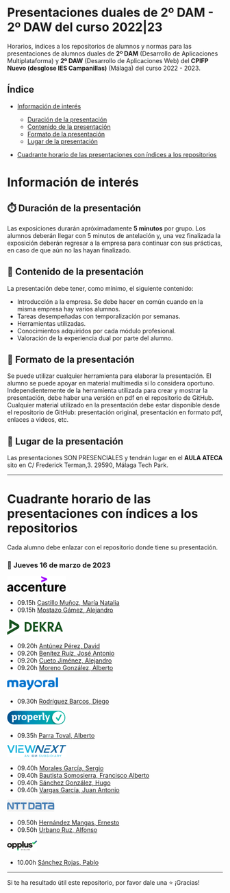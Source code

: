 # Presentaciones duales de 2º DAM - 2º DAW del curso 2022|23

Horarios, índices a los repositorios de alumnos y normas para las presentaciones de alumnos duales de **2º DAM** (Desarrollo de Aplicaciones Multiplataforma) y **2º DAW** (Desarrollo de Aplicaciones Web) del **CPIFP Nuevo (desglose IES Campanillas)** (Málaga) del curso 2022 - 2023.

## Índice
* [Información de interés](#información-de-interés)
  * [Duración de la presentación](#stopwatch-duración-de-la-presentación)
  * [Contenido de la presentación](#open_file_folder--contenido-de-la-presentación)
  * [Formato de la presentación](#bookmark_tabs-formato-de-la-presentación)
  * [Lugar de la presentación](#school-lugar-de-la-presentación)
  
* [Cuadrante horario de las presentaciones con índices a los repositorios](#cuadrante-horario-de-las-presentaciones-con-índices-a-los-repositorios)

# Información de interés

## :stopwatch: Duración de la presentación
Las exposiciones durarán apróximadamente **5 minutos** por grupo. Los alumnos deberán llegar con 5 minutos de antelación y, una vez finalizada la exposición deberán regresar a la empresa para continuar con sus prácticas, en caso de que aún no las hayan finalizado.

## :open_file_folder:  Contenido de la presentación 
La presentación debe tener, como mínimo, el siguiente contenido:

* Introducción a la empresa. Se debe hacer en común cuando en la misma empresa hay varios alumnos.
* Tareas desempeñadas con temporalización por semanas.
* Herramientas utilizadas.
* Conocimientos adquiridos por cada módulo profesional.
* Valoración de la experiencia dual por parte del alumno.

## :bookmark_tabs: Formato de la presentación
Se puede utilizar cualquier herramienta para elaborar la presentación. El alumno se puede apoyar en material multimedia si lo considera oportuno. Independientemente de la herramienta utilizada para crear y mostrar la presentación, debe haber una versión en pdf en el repositorio de GitHub. Cualquier material utilizado en la presentación debe estar disponible desde el repositorio de GitHub: presentación original, presentación en formato pdf, enlaces a videos, etc.

## :school: Lugar de la presentación
Las presentaciones SON PRESENCIALES y tendrán lugar en el **AULA ATECA** sito en C/ Frederick Terman,3. 29590, Málaga Tech Park.

<hr/>

# Cuadrante horario de las presentaciones con índices a los repositorios

Cada alumno debe enlazar con el repositorio donde tiene su presentación.

### :calendar: Jueves 16 de marzo de 2023

<img height="36px" src="imagenes/accenture.svg">

* 09.15h [Castillo Muñoz, María Natalia](https://github.com/mnataliacm/FpDual2023_2DAM.git)
* 09.15h [Mostazo Gámez, Alejandro]()

<img height="36px" src="imagenes/dekra.svg">

* 09.20h [Antúnez Pérez, David](https://github.com/DavidAntunezPerez/presentation-dual-2022-dd/tree/dual-2023-2dam)
* 09.20h [Benítez Ruíz, José Antonio](https://github.com/JoseAntonioBenitez/Presentacion-Dual-2023/blob/master/DEKRA%20DIGITAL%20DUAL%202023.pdf)
* 09.20h [Cueto Jiménez, Alejandro](https://github.com/AleCueto/Presentaci-nDual2023)
* 09.20h [Moreno González, Alberto](https://github.com/albertomorenogonzalez/Presentacion-Dual-2023)

<img height="30px" src="imagenes/mayoral.svg">

* 09.30h [Rodríguez Barcos, Diego](https://github.com/diegorodrii/2-DAM_DUAL)

<img height="32px" src="imagenes/properly.png">

* 09.35h [Parra Toval, Alberto](https://github.com/AlbertoParraToval/Presentacion_Empresas_2022_2023)

<img height="28px" src="imagenes/viewnext.png">

* 09.40h [Morales García, Sergio](https://github.com/sergiomoralesgarcia/SergioMorales_Dual)
* 09.40h [Bautista Somosierra, Francisco Alberto]()
* 09.40h [Sánchez González, Hugo](https://github.com/hugosanchezg/presentacionDual23)
* 09.40h [Vargas García, Juan Antonio]()

<img height="28px" src="imagenes/nttdata.png">

* 09.50h [Hernández Mangas, Ernesto](https://github.com/ehm4/NTT-DATA-presentacion)
* 09.50h [Urbano Ruz, Alfonso]()

<img height="28px" src="imagenes/opplus.png">

* 10.00h [Sánchez Rojas, Pablo](https://github.com/psanroj268/Presentacion-Dual)

<hr>

Si te ha resultado útil este repositorio, por favor dale una :star: ¡Gracias!


